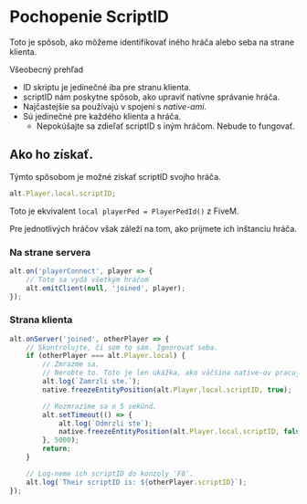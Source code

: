 # Pochopenie ScriptID

Toto je spôsob, ako môžeme identifikovať iného hráča alebo seba na strane klienta.

Všeobecný prehľad

- ID skriptu je jedinečné iba pre stranu klienta.
- scriptID nám poskytne spôsob, ako upraviť natívne správanie hráča.
- Najčastejšie sa používajú v spojení s *native-ami*.
- Sú jedinečné pre každého klienta a hráča.
     - Nepokúšajte sa zdieľať scriptID s iným hráčom. Nebude to fungovať.

## Ako ho získať.

Týmto spôsobom je možné získať scriptID svojho hráča.

```js
alt.Player.local.scriptID;
```

Toto je ekvivalent `local playerPed = PlayerPedId()` z FiveM.

Pre jednotlivých hráčov však záleží na tom, ako prijmete ich inštanciu hráča.

### Na strane servera

```js
alt.on('playerConnect', player => {
    // Toto sa vydá všetkým hráčom
    alt.emitClient(null, 'joined', player);
});
```

### Strana klienta

```js
alt.onServer('joined', otherPlayer => {
    // Skontrolujte, či som to sám. Ignorovať seba.
    if (otherPlayer === alt.Player.local) {
        // Zmrazme sa.
	    // Nerobte to. Toto je len ukážka, ako väčšina native-ov pracuje so scriptID.
        alt.log(`Zamrzli ste.`);
        native.freezeEntityPosition(alt.Player.local.scriptID, true);

        // Rozmrazíme sa o 5 sekúnd.
        alt.setTimeout(() => {
            alt.log(`Odmrzli ste`);
            native.freezeEntityPosition(alt.Player.local.scriptID, false);
        }, 5000);
        return;
    }

    // Log-neme ich scriptID do konzoly 'F8'.
    alt.log(`Their scriptID is: ${otherPlayer.scriptID}`);
});
```

